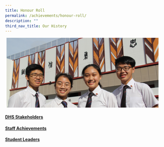 ```yaml
---
title: Honour Roll
permalink: /achievements/honour-roll/
description: ""
third_nav_title: Our History
---
```

![](/images/Homepage/Achievements_1.jpg)
	
#### **[DHS Stakeholders](/files/DHS_STAKEHOLDERS_2022_13102022.pdf)**
#### **[Staff Achievements](/files/STAFF-ACHIEVEMENTS_UPDATED_12102022.pdf)**	
#### **[Student Leaders](/files/STUDENT-LEADERS-AND-AWARDS_2022_111022.pdf)**